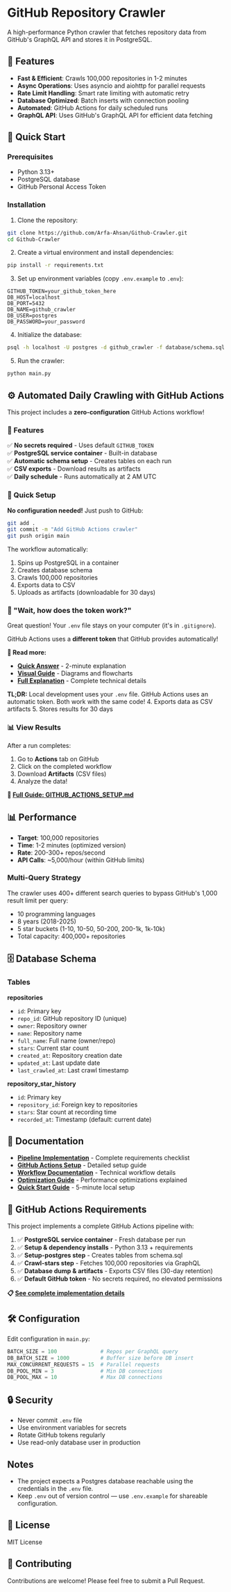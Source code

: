 # GitHub Repository Crawler

A high-performance Python crawler that fetches repository data from GitHub's GraphQL API and stores it in PostgreSQL.

## 🎯 Features

- **Fast & Efficient**: Crawls 100,000 repositories in 1-2 minutes
- **Async Operations**: Uses asyncio and aiohttp for parallel requests
- **Rate Limit Handling**: Smart rate limiting with automatic retry
- **Database Optimized**: Batch inserts with connection pooling
- **Automated**: GitHub Actions for daily scheduled runs
- **GraphQL API**: Uses GitHub's GraphQL API for efficient data fetching

## 🚀 Quick Start

### Prerequisites

- Python 3.13+
- PostgreSQL database
- GitHub Personal Access Token

### Installation

1. Clone the repository:

```bash
git clone https://github.com/Arfa-Ahsan/Github-Crawler.git
cd Github-Crawler
```

2. Create a virtual environment and install dependencies:

```bash
pip install -r requirements.txt
```

3. Set up environment variables (copy `.env.example` to `.env`):

```env
GITHUB_TOKEN=your_github_token_here
DB_HOST=localhost
DB_PORT=5432
DB_NAME=github_crawler
DB_USER=postgres
DB_PASSWORD=your_password
```

4. Initialize the database:

```bash
psql -h localhost -U postgres -d github_crawler -f database/schema.sql
```

5. Run the crawler:

```bash
python main.py
```

## ⚙️ Automated Daily Crawling with GitHub Actions

This project includes a **zero-configuration** GitHub Actions workflow!

### 🎯 Features

✅ **No secrets required** - Uses default `GITHUB_TOKEN`  
✅ **PostgreSQL service container** - Built-in database  
✅ **Automatic schema setup** - Creates tables on each run  
✅ **CSV exports** - Download results as artifacts  
✅ **Daily schedule** - Runs automatically at 2 AM UTC

### 🚀 Quick Setup

**No configuration needed!** Just push to GitHub:

```bash
git add .
git commit -m "Add GitHub Actions crawler"
git push origin main
```

The workflow automatically:

1. Spins up PostgreSQL in a container
2. Creates database schema
3. Crawls 100,000 repositories
4. Exports data to CSV
5. Uploads as artifacts (downloadable for 30 days)

### 🤔 "Wait, how does the token work?"

Great question! Your `.env` file stays on your computer (it's in `.gitignore`).

GitHub Actions uses a **different token** that GitHub provides automatically!

**📖 Read more:**

- **[Quick Answer](QUICK_TOKEN_ANSWER.md)** - 2-minute explanation
- **[Visual Guide](TOKEN_VISUAL_GUIDE.md)** - Diagrams and flowcharts
- **[Full Explanation](GITHUB_TOKEN_EXPLANATION.md)** - Complete technical details

**TL;DR:** Local development uses your `.env` file. GitHub Actions uses an automatic token. Both work with the same code! 4. Exports data as CSV artifacts 5. Stores results for 30 days

### 📊 View Results

After a run completes:

1. Go to **Actions** tab on GitHub
2. Click on the completed workflow
3. Download **Artifacts** (CSV files)
4. Analyze the data!

**📖 [Full Guide: GITHUB_ACTIONS_SETUP.md](GITHUB_ACTIONS_SETUP.md)**

## 📊 Performance

- **Target**: 100,000 repositories
- **Time**: 1-2 minutes (optimized version)
- **Rate**: 200-300+ repos/second
- **API Calls**: ~5,000/hour (within GitHub limits)

### Multi-Query Strategy

The crawler uses 400+ different search queries to bypass GitHub's 1,000 result limit per query:

- 10 programming languages
- 8 years (2018-2025)
- 5 star buckets (1-10, 10-50, 50-200, 200-1k, 1k-10k)
- Total capacity: 400,000+ repositories

## 🗄️ Database Schema

### Tables

**repositories**

- `id`: Primary key
- `repo_id`: GitHub repository ID (unique)
- `owner`: Repository owner
- `name`: Repository name
- `full_name`: Full name (owner/repo)
- `stars`: Current star count
- `created_at`: Repository creation date
- `updated_at`: Last update date
- `last_crawled_at`: Last crawl timestamp

**repository_star_history**

- `id`: Primary key
- `repository_id`: Foreign key to repositories
- `stars`: Star count at recording time
- `recorded_at`: Timestamp (default: current date)

## 📖 Documentation

- **[Pipeline Implementation](PIPELINE_IMPLEMENTATION.md)** - Complete requirements checklist
- **[GitHub Actions Setup](GITHUB_ACTIONS_SETUP.md)** - Detailed setup guide
- **[Workflow Documentation](.github/workflows/README.md)** - Technical workflow details
- **[Optimization Guide](OPTIMIZATION_GUIDE.md)** - Performance optimizations explained
- **[Quick Start Guide](QUICKSTART.md)** - 5-minute local setup

## 🎯 GitHub Actions Requirements

This project implements a complete GitHub Actions pipeline with:

1. ✅ **PostgreSQL service container** - Fresh database per run
2. ✅ **Setup & dependency installs** - Python 3.13 + requirements
3. ✅ **Setup-postgres step** - Creates tables from schema.sql
4. ✅ **Crawl-stars step** - Fetches 100,000 repositories via GraphQL
5. ✅ **Database dump & artifacts** - Exports CSV files (30-day retention)
6. ✅ **Default GitHub token** - No secrets required, no elevated permissions

**📋 [See complete implementation details](PIPELINE_IMPLEMENTATION.md)**

## 🛠️ Configuration

Edit configuration in `main.py`:

```python
BATCH_SIZE = 100              # Repos per GraphQL query
DB_BATCH_SIZE = 1000          # Buffer size before DB insert
MAX_CONCURRENT_REQUESTS = 15  # Parallel requests
DB_POOL_MIN = 3               # Min DB connections
DB_POOL_MAX = 10              # Max DB connections
```

## 🔒 Security

- Never commit `.env` file
- Use environment variables for secrets
- Rotate GitHub tokens regularly
- Use read-only database user in production

## Notes

- The project expects a Postgres database reachable using the credentials in the `.env` file.
- Keep `.env` out of version control — use `.env.example` for shareable configuration.

## 📝 License

MIT License

## 🤝 Contributing

Contributions are welcome! Please feel free to submit a Pull Request.
